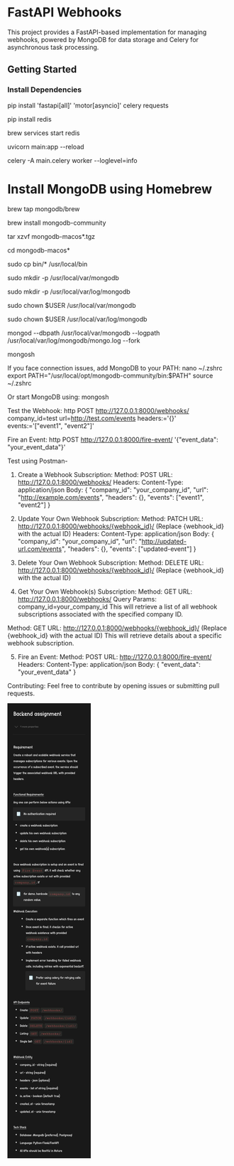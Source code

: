 # FastAPI Webhooks

This project provides a FastAPI-based implementation for managing webhooks, powered by MongoDB for data storage and Celery for asynchronous task processing.

## Getting Started

### Install Dependencies

pip install 'fastapi[all]' 'motor[asyncio]' celery requests

pip install redis

brew services start redis

uvicorn main:app --reload

celery -A main.celery worker --loglevel=info

# Install MongoDB using Homebrew
brew tap mongodb/brew

brew install mongodb-community

tar xzvf mongodb-macos*.tgz

cd mongodb-macos*

sudo cp bin/* /usr/local/bin

sudo mkdir -p /usr/local/var/mongodb

sudo mkdir -p /usr/local/var/log/mongodb

sudo chown $USER /usr/local/var/mongodb

sudo chown $USER /usr/local/var/log/mongodb

mongod --dbpath /usr/local/var/mongodb --logpath /usr/local/var/log/mongodb/mongo.log --fork

mongosh

If you face connection issues, add MongoDB to your PATH:
nano ~/.zshrc
export PATH="/usr/local/opt/mongodb-community/bin:$PATH"
source ~/.zshrc

Or start MongoDB using:
mongosh

Test the Webhook:
http POST http://127.0.0.1:8000/webhooks/ company_id=test url=http://test.com/events headers:='{}' events:='["event1", "event2"]'

Fire an Event:
http POST http://127.0.0.1:8000/fire-event/ '{"event_data": "your_event_data"}'

Test using Postman-

1. Create a Webhook Subscription:
Method: POST
URL: http://127.0.0.1:8000/webhooks/
Headers: Content-Type: application/json
Body:
{
  "company_id": "your_company_id",
  "url": "http://example.com/events",
  "headers": {},
  "events": ["event1", "event2"]
}

2. Update Your Own Webhook Subscription:
Method: PATCH
URL: http://127.0.0.1:8000/webhooks/{webhook_id}/ (Replace {webhook_id} with the actual ID)
Headers: Content-Type: application/json
Body:
{
  "company_id": "your_company_id",
  "url": "http://updated-url.com/events",
  "headers": {},
  "events": ["updated-event"]
}

3. Delete Your Own Webhook Subscription:
Method: DELETE
URL: http://127.0.0.1:8000/webhooks/{webhook_id}/ (Replace {webhook_id} with the actual ID)

4. Get Your Own Webhook(s) Subscription:
Method: GET
URL: http://127.0.0.1:8000/webhooks/
Query Params: company_id=your_company_id
This will retrieve a list of all webhook subscriptions associated with the specified company ID.

Method: GET
URL: http://127.0.0.1:8000/webhooks/{webhook_id}/ (Replace {webhook_id} with the actual ID)
This will retrieve details about a specific webhook subscription.

5. Fire an Event:
Method: POST
URL: http://127.0.0.1:8000/fire-event/
Headers: Content-Type: application/json
Body:
{
  "event_data": "your_event_data"
}

Contributing:
Feel free to contribute by opening issues or submitting pull requests.

![Alt Text](assignment.jpeg)
